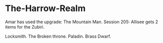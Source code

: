 # The-Harrow-Realm

Amar has used the upgrade: The Mountain Man.
Session 205: Allisee gets 2 items for the Zubiri.

Locksmith.
The Broken throne.
Paladin.
Brass Dwarf.
